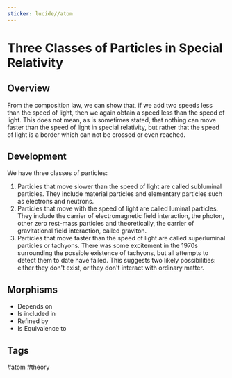 ```yaml
---
sticker: lucide//atom
---
```

# Three Classes of Particles in Special Relativity
## Overview
From the composition law, we can show that, if we add two speeds less than the speed of light, then we again obtain a speed less than the speed of light. This does not mean, as is sometimes stated, that nothing can move faster than the speed of light in special relativity, but rather that the speed of light is a border which can not be crossed or even reached. 
## Development

We have three classes of particles:

1. Particles that move slower than the speed of light are called subluminal particles. They include material particles and elementary particles such as electrons and neutrons.
2. Particles that move with the speed of light are called luminal particles. They include the carrier of electromagnetic field interaction, the photon, other zero rest-mass particles and theoretically, the carrier of gravitational field interaction, called graviton.
3. Particles that move faster than the speed of light are called superluminal particles or tachyons. There was some excitement in the 1970s surrounding the possible existence of tachyons, but all attempts to detect them to date have failed. This suggests two likely possibilities: either they don't exist, or they don't interact with ordinary matter. 
## Morphisms
- Depends on
- Is included in
- Refined by
- Is Equivalence to

## Tags
#atom #theory 